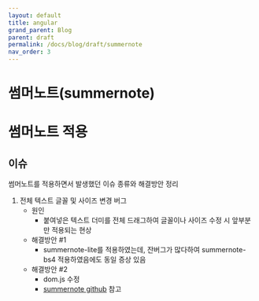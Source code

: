 ```yaml
---
layout: default
title: angular
grand_parent: Blog
parent: draft
permalink: /docs/blog/draft/summernote
nav_order: 3
---
```


썸머노트(summernote)
===========

# 썸머노트 적용

## 이슈
썸머노트를 적용하면서 발생했던 이슈 종류와 해결방안 정리

1. 전체 텍스트 글꼴 및 사이즈 변경 버그  
   - 원인
     - 붙여넣은 텍스트 더미를 전체 드래그하여 글꼴이나 사이즈 수정 시 앞부분만 적용되는 현상
   - 해결방안 #1
     - summernote-lite를 적용하였는데, 잔버그가 많다하여 summernote-bs4 적용하였음에도 동일 증상 있음
   - 해결방안 #2
     - dom.js 수정
     - [summernote github](https://github.com/summernote/summernote/issues/4040) 참고
